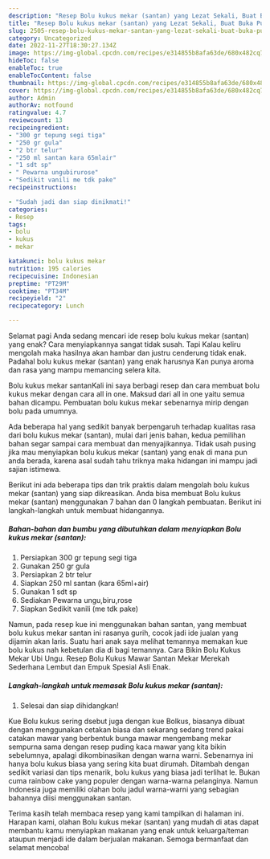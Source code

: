 ```yaml
---
description: "Resep Bolu kukus mekar (santan) yang Lezat Sekali, Buat Buka Puasa Bisa Manjain Lidah"
title: "Resep Bolu kukus mekar (santan) yang Lezat Sekali, Buat Buka Puasa Bisa Manjain Lidah"
slug: 2505-resep-bolu-kukus-mekar-santan-yang-lezat-sekali-buat-buka-puasa-bisa-manjain-lidah
category: Uncategorized
date: 2022-11-27T18:30:27.134Z
image: https://img-global.cpcdn.com/recipes/e314855b8afa63de/680x482cq70/bolu-kukus-mekar-santan-foto-resep-utama.jpg
hideToc: false
enableToc: true
enableTocContent: false
thumbnail: https://img-global.cpcdn.com/recipes/e314855b8afa63de/680x482cq70/bolu-kukus-mekar-santan-foto-resep-utama.jpg
cover: https://img-global.cpcdn.com/recipes/e314855b8afa63de/680x482cq70/bolu-kukus-mekar-santan-foto-resep-utama.jpg
author: Admin
authorAv: notfound
ratingvalue: 4.7
reviewcount: 13
recipeingredient:
- "300 gr tepung segi tiga"
- "250 gr gula"
- "2 btr telur"
- "250 ml santan kara 65mlair"
- "1 sdt sp"
- " Pewarna ungubirurose"
- "Sedikit vanili me tdk pake"
recipeinstructions:

- "Sudah jadi dan siap dinikmati!"
categories:
- Resep
tags:
- bolu
- kukus
- mekar

katakunci: bolu kukus mekar 
nutrition: 195 calories
recipecuisine: Indonesian
preptime: "PT29M"
cooktime: "PT34M"
recipeyield: "2"
recipecategory: Lunch

---
```



Selamat pagi Anda sedang mencari ide resep bolu kukus mekar (santan) yang enak? Cara menyiapkannya sangat tidak susah. Tapi Kalau keliru mengolah maka hasilnya akan hambar dan justru cenderung tidak enak. Padahal bolu kukus mekar (santan) yang enak harusnya Kan punya aroma dan rasa yang mampu memancing selera kita.


Bolu kukus mekar santanKali ini saya berbagi resep dan cara membuat bolu kukus mekar dengan cara all in one. Maksud dari all in one yaitu semua bahan dicampu. Pembuatan bolu kukus mekar sebenarnya mirip dengan bolu pada umumnya.

Ada beberapa hal yang sedikit banyak berpengaruh terhadap kualitas rasa dari bolu kukus mekar (santan), mulai dari jenis bahan, kedua pemilihan bahan segar sampai cara membuat dan menyajikannya. Tidak usah pusing jika mau menyiapkan bolu kukus mekar (santan) yang enak di mana pun anda berada, karena asal sudah tahu triknya maka hidangan ini mampu jadi sajian istimewa.


Berikut ini ada beberapa tips dan trik praktis dalam mengolah bolu kukus mekar (santan) yang siap dikreasikan. Anda bisa membuat Bolu kukus mekar (santan) menggunakan 7 bahan dan 0 langkah pembuatan. Berikut ini langkah-langkah untuk membuat hidangannya.

<!--inarticleads1-->

##### Bahan-bahan dan bumbu yang dibutuhkan dalam menyiapkan Bolu kukus mekar (santan):

1. Persiapkan 300 gr tepung segi tiga
1. Gunakan 250 gr gula
1. Persiapkan 2 btr telur
1. Siapkan 250 ml santan (kara 65ml+air)
1. Gunakan 1 sdt sp
1. Sediakan  Pewarna ungu,biru,rose
1. Siapkan Sedikit vanili (me tdk pake)


Namun, pada resep kue ini menggunakan bahan santan, yang membuat bolu kukus mekar santan ini rasanya gurih, cocok jadi ide jualan yang dijamin akan laris. Suatu hari anak saya melihat temannya memakan kue bolu kukus nah kebetulan dia di bagi temannya. Cara Bikin Bolu Kukus Mekar Ubi Ungu. Resep Bolu Kukus Mawar Santan Mekar Merekah Sederhana Lembut dan Empuk Spesial Asli Enak. 

<!--inarticleads2-->

##### Langkah-langkah untuk memasak Bolu kukus mekar (santan):


1. Selesai dan siap dihidangkan!

Kue Bolu kukus sering dsebut juga dengan kue Bolkus, biasanya dibuat dengan menggunakan cetakan biasa dan sekarang sedang trend pakai catakan mawar yang berbentuk bunga mawar mengembang mekar sempurna sama dengan resep puding kaca mawar yang kita bikin sebelumnya, apalagi dikombinasikan dengan warna warni. Sebenarnya ini hanya bolu kukus biasa yang sering kita buat dirumah. Ditambah dengan sedikit variasi dan tips menarik, bolu kukus yang biasa jadi terlihat le. Bukan cuma rainbow cake yang populer dengan warna-warna pelanginya. Namun Indonesia juga memiliki olahan bolu jadul warna-warni yang sebagian bahannya diisi menggunakan santan. 

Terima kasih telah membaca resep yang kami tampilkan di halaman ini. Harapan kami, olahan Bolu kukus mekar (santan) yang mudah di atas dapat membantu kamu menyiapkan makanan yang enak untuk keluarga/teman ataupun menjadi ide dalam berjualan makanan. Semoga bermanfaat dan selamat mencoba!
